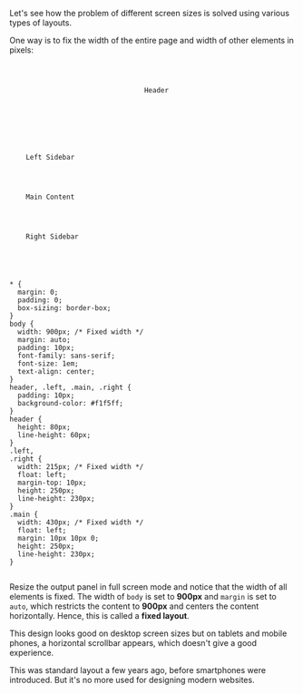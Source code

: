 Let's see how the problem
of different screen sizes
is solved using various
types of layouts.

One way is to fix the width of
the entire page and width of
other elements in pixels:

<codeblock language="css" type="lesson">
<code>
<panel language="html">
<header>
  Header
</header>
<div class="content">
  <div class="left">
    Left Sidebar
  </div>
  <div class="main">
    Main Content
  </div>
  <div class="right">
    Right Sidebar
  </div>
</div>
</panel>
<panel language="css">
* {
  margin: 0;
  padding: 0;
  box-sizing: border-box;
}
body {
  width: 900px; /* Fixed width */
  margin: auto;
  padding: 10px;
  font-family: sans-serif;
  font-size: 1em;
  text-align: center;
}
header, .left, .main, .right {
  padding: 10px;
  background-color: #f1f5ff;
}
header {
  height: 80px;
  line-height: 60px;
}
.left,
.right {
  width: 215px; /* Fixed width */
  float: left;
  margin-top: 10px;
  height: 250px;
  line-height: 230px;
}
.main {
  width: 430px; /* Fixed width */
  float: left;
  margin: 10px 10px 0;
  height: 250px;
  line-height: 230px;
}
</panel>
</code>
</codeblock>

Resize the output panel in full screen mode and notice that the width of all elements is fixed. The width of `body` is set to **900px** and `margin` is set to `auto`, which restricts the content to **900px** and centers the content horizontally. Hence, this is called a **fixed layout**.

This design looks good on desktop screen sizes but on tablets and mobile phones, a horizontal scrollbar appears, which doesn't give a good experience.

This was standard layout a few years ago,
before smartphones were introduced.
But it's no more used for
designing modern websites.
